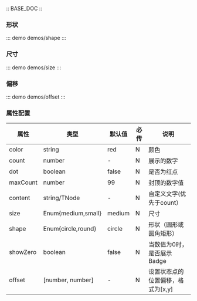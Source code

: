 :: BASE_DOC ::

### 形状

::: demo demos/shape
:::

### 尺寸

::: demo demos/size 
:::

### 偏移

::: demo demos/offset
:::

### 属性配置
| 属性 | 类型 | 默认值 | 必传 | 说明 |
|-----|-----|-----|-----|-----|
|color|string|red|N|颜色|
|count|number|-|N|展示的数字|
|dot|boolean|false|N|是否为红点|
|maxCount|number|99|N|封顶的数字值|
|content|string/TNode|-|N|自定义文字(优先于count）|
|size|Enum{medium,small}|medium|N|尺寸|
|shape|Enum{circle,round}|circle|N|形状（圆形或圆角矩形）|
|showZero|boolean|false|N|当数值为0时，是否展示 Badge|
|offset|[number, number]| - |N|设置状态点的位置偏移，格式为[x,y]|
